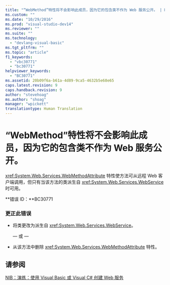 ```yaml
---
title: "“WebMethod”特性将不会影响此成员，因为它的包含类不作为 Web 服务公开。 | Microsoft Docs"
ms.custom: ""
ms.date: "10/29/2016"
ms.prod: "visual-studio-dev14"
ms.reviewer: ""
ms.suite: ""
ms.technology: 
  - "devlang-visual-basic"
ms.tgt_pltfrm: ""
ms.topic: "article"
f1_keywords: 
  - "vbc30771"
  - "bc30771"
helpviewer_keywords: 
  - "BC30771"
ms.assetid: 20b09f6a-b61a-4d89-9ca5-4632b5e68e65
caps.latest.revision: 9
caps.handback.revision: 9
author: "stevehoag"
ms.author: "shoag"
manager: "wpickett"
translationtype: Human Translation
---
```

# “WebMethod”特性将不会影响此成员，因为它的包含类不作为 Web 服务公开。
<xref:System.Web.Services.WebMethodAttribute> 特性使方法可从远程 Web 客户端调用，但只有当该方法的类派生自 <xref:System.Web.Services.WebService> 时可用。  
  
 **错误 ID：**BC30771  
  
### 更正此错误  
  
-   将类更改为派生自 <xref:System.Web.Services.WebService>。  
  
     — 或 —  
  
-   从该方法中删除 <xref:System.Web.Services.WebMethodAttribute> 特性。  
  
## 请参阅  
 [NIB：演练：使用 Visual Basic 或 Visual C\# 创建 Web 服务](http://msdn.microsoft.com/zh-cn/295f4c3f-9540-4bd1-b1cc-3e9cb9675cc7)